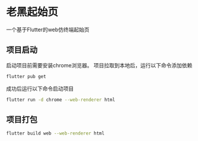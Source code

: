 # 老黑起始页

一个基于Flutter的web仿终端起始页

## 项目启动
启动项目前需要安装chrome浏览器。
项目拉取到本地后，运行以下命令添加依赖
```sh
flutter pub get
```
成功后运行以下命令启动项目
```sh
flutter run -d chrome --web-renderer html
```

## 项目打包
```sh
flutter build web --web-renderer html
```
